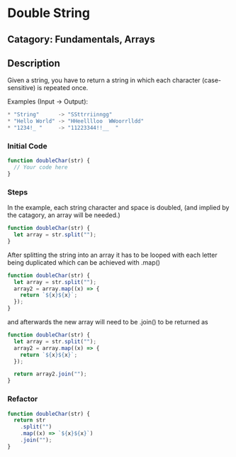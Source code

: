 # Double String

## Catagory: Fundamentals, Arrays

## Description

Given a string, you have to return a string in which each character (case-sensitive) is repeated once.

Examples (Input -> Output):

```js
* "String"      -> "SSttrriinngg"
* "Hello World" -> "HHeelllloo  WWoorrlldd"
* "1234!_ "     -> "11223344!!__  "

```

### Initial Code

```js
function doubleChar(str) {
  // Your code here
}
```

### Steps

In the example, each string character and space is doubled, (and implied by the catagory, an array will be needed.)

```js
function doubleChar(str) {
  let array = str.split("");
}
```

After splitting the string into an array it has to be looped with each letter being duplicated which can be achieved with .map()

```js
function doubleChar(str) {
  let array = str.split("");
  array2 = array.map((x) => {
    return `${x}${x}`;
  });
}
```

and afterwards the new array will need to be .join() to be returned as

```js
function doubleChar(str) {
  let array = str.split("");
  array2 = array.map((x) => {
    return `${x}${x}`;
  });

  return array2.join("");
}
```

### Refactor

```js
function doubleChar(str) {
  return str
    .split("")
    .map((x) => `${x}${x}`)
    .join("");
}
```

